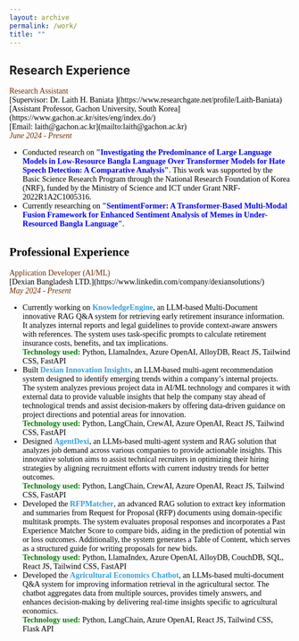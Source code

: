 ```yaml
---
layout: archive
permalink: /work/
title: ""
---
```


## Research Experience 
<span style="font-family:Trebuchet MS; color:black;">
<span style="color:#6E2C00">Research Assistant</span><br/>
[Supervisor: <span style="color:black; display:inline;"> Dr. Laith H. Baniata </span>](https://www.researchgate.net/profile/Laith-Baniata)<br/>
[Assistant Professor, Gachon University, South Korea](https://www.gachon.ac.kr/sites/eng/index.do/)<br/>
[Email: laith@gachon.ac.kr](mailto:laith@gachon.ac.kr)<br/>
<span style="color:#6E2C00"><em>June 2024 - Present</em></span>
<ul style="font-family:Trebuchet MS; color:black;">
<li> Conducted research on <b style="color:blue">"Investigating the Predominance of Large Language Models in Low-Resource Bangla Language Over Transformer Models for Hate Speech Detection: A Comparative Analysis"</b>. This work was supported by the Basic Science Research Program through the National Research Foundation of Korea (NRF), funded by the Ministry of Science and ICT under Grant NRF-2022R1A2C1005316. </li> 

<li> Currently researching on <b style="color:blue">"SentimentFormer: A Transformer-Based Multi-Modal Fusion Framework for Enhanced Sentiment Analysis of Memes in Under-Resourced Bangla Language"</b>.</li>
</ul>


## Professional Experience
<!-- Senior Lecturer -->
<span style="font-family:Trebuchet MS; color:black;">
<span style="color:#6E2C00">Application Developer (AI/ML)</span><br/>
[Dexian Bangladesh LTD.](https://www.linkedin.com/company/dexiansolutions/)<br/> 
<span style="color:#6E2C00"><em>May 2024 - Present</em></span> 

<ul style="font-family:Trebuchet MS; color:black;"> 

<li>Currently working on <b style="color:#389EDA">KnowledgeEngine</b>, an LLM-based Multi-Document innovative RAG Q&A system for retrieving early retirement insurance information. It analyzes internal reports and legal guidelines to provide context-aware answers with references. The system uses task-specific prompts to calculate retirement insurance costs, benefits, and tax implications.
<br>
<b><span style="color:green; display:inline;"> Technology used: </span> </b> Python, LlamaIndex, Azure OpenAI, AlloyDB, React JS, Tailwind CSS, FastAPI</li> 

<li>Built <b style="color:#389EDA">Dexian Innovation Insights</b>, an LLM-based multi-agent recommendation system designed to identify emerging trends within a company’s internal projects. The system analyzes previous project data in AI/ML technology and compares it with external data to provide valuable insights that help the company stay ahead of technological trends and assist decision-makers by offering data-driven guidance on project directions and potential areas for innovation.
<br>
<b><span style="color:green; display:inline;"> Technology used: </span></b> Python, LangChain, CrewAI, Azure OpenAI, React JS, Tailwind CSS, FastAPI</li> 

<li>Designed <b style="color:#389EDA">AgentDexi</b>, an LLMs-based multi-agent system and RAG solution that analyzes job demand across various companies to provide actionable insights. This innovative solution aims to assist technical recruiters in optimizing their hiring strategies by aligning recruitment efforts with current industry trends for better outcomes. 
<br>
<b><span style="color:green; display:inline;"> Technology used: </span></b> Python, LangChain, CrewAI, Azure OpenAI, React JS, Tailwind CSS, FastAPI</li> 

<li>Developed the <b style="color:#389EDA">RFPMatcher</b>, an advanced RAG solution to extract key information and summaries from Request for Proposal (RFP) documents using domain-specific multitask prompts. The system evaluates proposal responses and incorporates a Past Experience Matcher Score to compare bids, aiding in the prediction of potential win or loss outcomes. Additionally, the system generates a Table of Content, which serves as a structured guide for writing proposals for new bids. 
<br>
<b><span style="color:green; display:inline;"> Technology used: </span></b> Python, LlamaIndex, Azure OpenAI, AlloyDB, CouchDB, SQL, React JS, Tailwind CSS, FastAPI</li> 

<li>Developed the <b style="color:#389EDA">Agricultural Economics Chatbot</b>, an LLMs-based multi-document Q&A system for improving information retrieval in the agricultural sector. The chatbot aggregates data from multiple sources, provides timely answers, and enhances decision-making by delivering real-time insights specific to agricultural economics. 
<br>
<b><span style="color:green; display:inline;"> Technology used: </span></b> Python, LangChain, Azure OpenAI, React JS, Tailwind CSS, Flask API 
</li> 

</ul>



